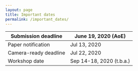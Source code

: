 ```yaml
---
layout: page
title: Important dates
permalink: /important_dates/
---
```




| Submission deadline   | June 19, 2020 (AoE)      |
| --------------------- | ------------------------ |
| Paper notification    | Jul 13, 2020             |
| Camera-ready deadline | Jul 22, 2020             |
| Workshop date         | Sep 14-18, 2020 (t.b.a.) |



                 
                   